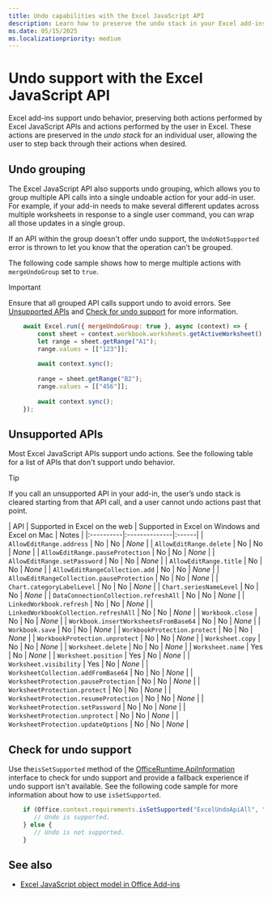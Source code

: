 ```yaml
---
title: Undo capabilities with the Excel JavaScript API
description: Learn how to preserve the undo stack in your Excel add-ins.
ms.date: 05/15/2025
ms.localizationpriority: medium
---
```


# Undo support with the Excel JavaScript API

Excel add-ins support undo behavior, preserving both actions performed by Excel JavaScript APIs and actions performed by the user in Excel. These actions are preserved in the *undo stack* for an individual user, allowing the user to step back through their actions when desired.

## Undo grouping

The Excel JavaScript API also supports undo grouping, which allows you to group multiple API calls into a single undoable action for your add-in user. For example, if your add-in needs to make several different updates across multiple worksheets in response to a single user command, you can wrap all those updates in a single group.

If an API within the group doesn't offer undo support, the `UndoNotSupported` error is thrown to let you know that the operation can’t be grouped.

The following code sample shows how to merge multiple actions with `mergeUndoGroup` set to `true`.

> [!IMPORTANT]
> Ensure that all grouped API calls support undo to avoid errors. See [Unsupported APIs](#unsupported-apis) and [Check for undo support](#check-for-undo-support) for more information.

```js
    await Excel.run({ mergeUndoGroup: true }, async (context) => { 
        const sheet = context.workbook.worksheets.getActiveWorksheet(); 
        let range = sheet.getRange("A1"); 
        range.values = [["123"]]; 
        
        await context.sync(); 
        
        range = sheet.getRange("B2"); 
        range.values = [["456"]];
 
        await context.sync(); 
    }); 
```

## Unsupported APIs

Most Excel JavaScript APIs support undo actions. See the following table for a list of APIs that don't support undo behavior.

> [!TIP]
> If you call an unsupported API in your add-in, the user’s undo stack is cleared starting from that API call, and a user cannot undo actions past that point.

| API | Supported in Excel on the web | Supported in Excel on Windows and Excel on Mac | Notes |
|:----------|:--------------|:------|
| `AllowEditRange.address` | No | No | *None* |
| `AllowEditRange.delete` | No | No | *None* |
| `AllowEditRange.pauseProtection` | No | No | *None* |
| `AllowEditRange.setPassword` | No | No | *None* |
| `AllowEditRange.title` | No | No | *None* |
| `AllowEditRangeCollection.add` | No | No | *None* |
| `AllowEditRangeCollection.pauseProtection` | No | No | *None* |
| `Chart.categoryLabelLevel` | No | No | *None* |
| `Chart.seriesNameLevel` | No | No | *None* |
| `DataConnectionCollection.refreshAll` | No | No | *None* |
| `LinkedWorkbook.refresh` | No | No | *None* |
| `LinkedWorkbookCollection.refreshAll` | No | No | *None* |
| `Workbook.close` | No | No | *None* |
| `Workbook.insertWorksheetsFromBase64` | No | No | *None* |
| `Workbook.save` | No | No | *None* |
| `WorkbookProtection.protect` | No | No | *None* |
| `WorkbookProtection.unprotect` | No | No | *None* |
| `Worksheet.copy` | No | No | *None* |
| `Worksheet.delete` | No | No | *None* |
| `Worksheet.name` | Yes | No | *None* |
| `Worksheet.position` | Yes | No | *None* |
| `Worksheet.visibility​` | Yes | No | *None* |
| `WorksheetCollection.addFromBase64` | No | No | *None* |
| `WorksheetProtection.pauseProtection` | No | No | *None* |
| `WorksheetProtection.protect` | No | No | *None* |
| `WorksheetProtection.resumeProtection` | No | No | *None* |
| `WorksheetProtection.setPassword` | No | No | *None* |
| `WorksheetProtection.unprotect` | No | No | *None* |
| `WorksheetProtection.updateOptions` | No | No | *None* |

## Check for undo support

Use the`isSetSupported` method of the [OfficeRuntime.ApiInformation](/javascript/api/office-runtime/officeruntime.apiinformation) interface to check for undo support and provide a fallback experience if undo support isn't available. See the following code sample for more information about how to use `isSetSupported`.

```js
    if (Office.context.requirements.isSetSupported("ExcelUndoApiAll", "1.0")) { 
       // Undo is supported. 
    } else { 
       // Undo is not supported.
    } 
```

## See also

- [Excel JavaScript object model in Office Add-ins](excel-add-ins-core-concepts.md)

